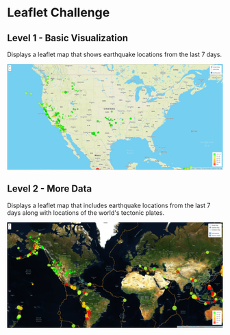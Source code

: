 # Leaflet Challenge

## Level 1 - Basic Visualization 
Displays a leaflet map that shows earthquake locations from the last 7 days.

![Level1](images/Level1.jpg)


## Level 2 - More Data
Displays a leaflet map that includes earthquake locations from the last 7 days along with locations of the world's tectonic plates.

![Level2](images/Level2.jpg)
